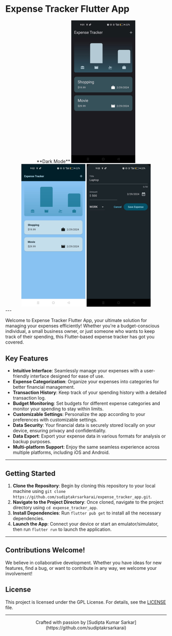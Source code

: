 # Expense Tracker Flutter App

<div align="center">
  **Dark Mode**
  <img src="expense_tracker_logo.png" alt="Expense Tracker Logo" width="200">
  <img src="expense_list.png" alt="Expense List Screenshot" width="200">
  <img src="add_expense.png" alt="Add Expense Screenshot" width="200">
</div>
---

Welcome to Expense Tracker Flutter App, your ultimate solution for managing your expenses efficiently! Whether you're a budget-conscious individual, a small business owner, or just someone who wants to keep track of their spending, this Flutter-based expense tracker has got you covered.

## Key Features

- **Intuitive Interface**: Seamlessly manage your expenses with a user-friendly interface designed for ease of use.
- **Expense Categorization**: Organize your expenses into categories for better financial management.
- **Transaction History**: Keep track of your spending history with a detailed transaction log.
- **Budget Monitoring**: Set budgets for different expense categories and monitor your spending to stay within limits.
- **Customizable Settings**: Personalize the app according to your preferences with customizable settings.
- **Data Security**: Your financial data is securely stored locally on your device, ensuring privacy and confidentiality.
- **Data Export**: Export your expense data in various formats for analysis or backup purposes.
- **Multi-platform Support**: Enjoy the same seamless experience across multiple platforms, including iOS and Android.

---

## Getting Started

1. **Clone the Repository**: Begin by cloning this repository to your local machine using `git clone https://github.com/sudiptakrsarkarai/expense_tracker_app.git`.
2. **Navigate to the Project Directory**: Once cloned, navigate to the project directory using `cd expense_tracker_app`.
3. **Install Dependencies**: Run `flutter pub get` to install all the necessary dependencies.
4. **Launch the App**: Connect your device or start an emulator/simulator, then run `flutter run` to launch the application.

---

## Contributions Welcome!

We believe in collaborative development. Whether you have ideas for new features, find a bug, or want to contribute in any way, we welcome your involvement!

## License

This project is licensed under the GPL License. For details, see the [LICENSE](LICENSE) file.

---

<p align="center">
  Crafted with passion by [Sudipta Kumar Sarkar](https://github.com/sudiptakrsarkarai)
</p>

